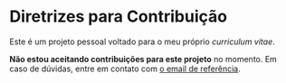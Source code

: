 # Diretrizes para Contribuição

Este é um projeto pessoal voltado para o meu próprio *curriculum vitae*.

**Não estou aceitando contribuições para este projeto** no momento. Em caso de
dúvidas, entre em contato com [o email de referência](mailto:contato@padoim.com).
